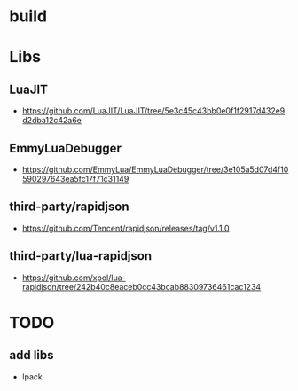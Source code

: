 # build


# Libs

## LuaJIT
- https://github.com/LuaJIT/LuaJIT/tree/5e3c45c43bb0e0f1f2917d432e9d2dba12c42a6e

## EmmyLuaDebugger
- https://github.com/EmmyLua/EmmyLuaDebugger/tree/3e105a5d07d4f10590297643ea5fc17f71c31149

## third-party/rapidjson
- https://github.com/Tencent/rapidjson/releases/tag/v1.1.0

## third-party/lua-rapidjson
- https://github.com/xpol/lua-rapidjson/tree/242b40c8eaceb0cc43bcab88309736461cac1234



# TODO

## add libs

- lpack


